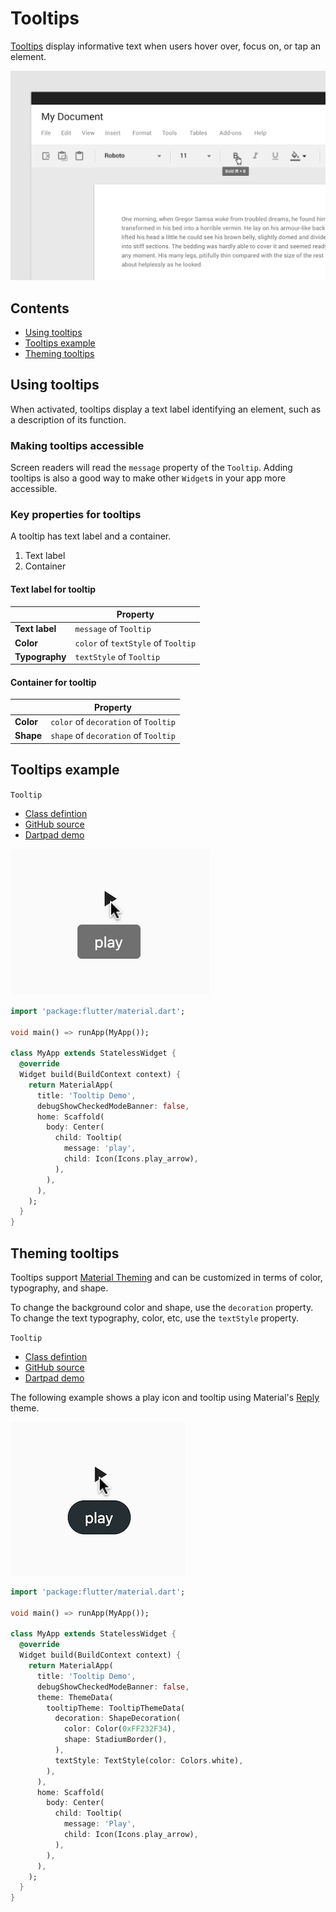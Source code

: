 <!--docs:
title: "Tooltips"
layout: detail
section: components
excerpt: "Tooltips display informative text when users hover over, focus on, or tap an element."
iconId: slider
path: /catalog/Tooltips/
-->

# Tooltips

[Tooltips](https://material.io/components/tooltips) display informative text when users hover over, focus on, or tap an element.

![Tooltip example in a text editor app](assets/tooltips/Tooltips_hero.png)

## Contents

- [Using tooltips](#using-tooltips)
- [Tooltips example](#tooltips-example)
- [Theming tooltips](#theming-tooltips)

## Using tooltips

When activated, tooltips display a text label identifying an element, such as a description of its function.

### Making tooltips accessible

Screen readers will read the `message` property of the `Tooltip`. Adding tooltips is also a good way to make other `Widget`s in your app more accessible.

### Key properties for tooltips

A tooltip has text label and a container.

1. Text label
1. Container

#### Text label for tooltip

| &nbsp; | Property |
| --- | --- |
| **Text label** | `message` of `Tooltip` |
| **Color** | `color` of `textStyle` of `Tooltip` |
| **Typography** | `textStyle` of `Tooltip` |

#### Container for tooltip

| &nbsp; | Property |
| --- | --- |
| **Color** | `color`  of `decoration` of `Tooltip`|
| **Shape** | `shape` of `decoration` of `Tooltip` |

## Tooltips example

`Tooltip`
- [Class defintion](https://api.flutter.dev/flutter/material/Tooltip-class.html)
- [GitHub source](https://github.com/flutter/flutter/blob/master/packages/flutter/lib/src/material/tooltip.dart)
- [Dartpad demo](https://dartpad.dev/embed-flutter.html?gh_owner=material-components&gh_repo=material-components-flutter&gh_path=docs/components/dartpad/tooltips/regular&gh_ref=develop)

![Tooltip example](assets/tooltips/tooltip_demo.png)

```dart
import 'package:flutter/material.dart';

void main() => runApp(MyApp());

class MyApp extends StatelessWidget {
  @override
  Widget build(BuildContext context) {
    return MaterialApp(
      title: 'Tooltip Demo',
      debugShowCheckedModeBanner: false,
      home: Scaffold(
        body: Center(
          child: Tooltip(
            message: 'play',
            child: Icon(Icons.play_arrow),
          ),
        ),
      ),
    );
  }
}
```

## Theming tooltips

Tooltips support [Material Theming](https://material.io/components/tooltips#theming) and can be customized in terms of color, typography, and shape.

To change the background color and shape, use the `decoration` property. To change the text typography, color, etc, use the `textStyle` property.

`Tooltip`
- [Class defintion](https://api.flutter.dev/flutter/material/Tooltip-class.html)
- [GitHub source](https://github.com/flutter/flutter/blob/master/packages/flutter/lib/src/material/tooltip.dart)
- [Dartpad demo](https://dartpad.dev/embed-flutter.html?gh_owner=material-components&gh_repo=material-components-flutter&gh_path=docs/components/dartpad/tooltips/theme&gh_ref=develop)

The following example shows a play icon and tooltip using Material's [Reply](https://material.io/design/material-studies/reply.html) theme.

![Tooltip example](assets/tooltips/tooltip_demo_theme.png)

```dart
import 'package:flutter/material.dart';

void main() => runApp(MyApp());

class MyApp extends StatelessWidget {
  @override
  Widget build(BuildContext context) {
    return MaterialApp(
      title: 'Tooltip Demo',
      debugShowCheckedModeBanner: false,
      theme: ThemeData(
        tooltipTheme: TooltipThemeData(
          decoration: ShapeDecoration(
            color: Color(0xFF232F34),
            shape: StadiumBorder(),
          ),
          textStyle: TextStyle(color: Colors.white),
        ),
      ),
      home: Scaffold(
        body: Center(
          child: Tooltip(
            message: 'Play',
            child: Icon(Icons.play_arrow),
          ),
        ),
      ),
    );
  }
}
```
